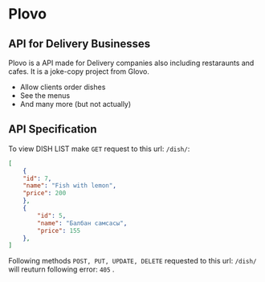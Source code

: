 # Plovo
## API for Delivery Businesses

Plovo is a API made for Delivery companies also including restaraunts and cafes. It is a joke-copy project from Glovo. 

- Allow clients order dishes
- See the menus
- And many more (but not actually)

## API Specification

To view DISH LIST make ```GET``` request to this url: ```/dish/```:
```json
[
    {
    "id": 7,
    "name": "Fish with lemon",
    "price": 200
    },
    {
        "id": 5,
        "name": "Балбан самсасы",
        "price": 155
    },
] 
```
Following methods ```POST, PUT, UPDATE, DELETE``` requested to this url: ```/dish/```  will reuturn following error: ```405``` .

